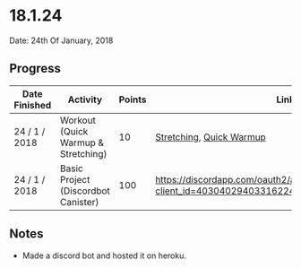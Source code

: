 # 18.1.24

Date: 24th Of January, 2018

## Progress

| Date Finished | Activity | Points | Links |
| ------------- | -------- | ------ | ----- |
| 24 / 1 / 2018 | Workout (Quick Warmup & Stretching) | 10 | [Stretching](https://darebee.com/programs/foundation-program.html?showall=&start=16), [Quick Warmup](https://darebee.com/workouts/quick-warmup-workout.html) |
| 24 / 1 / 2018 | Basic Project (Discordbot Canister) | 100 | https://discordapp.com/oauth2/authorize?client_id=403040294033162240&scope=bot&permissions=0 |

## Notes
- Made a discord bot and hosted it on heroku. 
